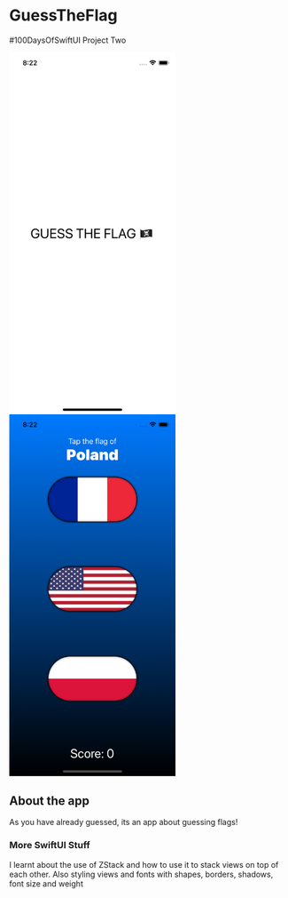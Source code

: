 # GuessTheFlag
#100DaysOfSwiftUI Project Two

<img align='left' src="https://github.com/1Soyebo/GuessTheFlag/blob/master/images/image1.png" width="300"/>
<img src="https://github.com/1Soyebo/GuessTheFlag/blob/master/images/image2.png" width="300"/>

## About the app
As you have already guessed, its an app about guessing flags!

### More SwiftUI Stuff
I learnt about the use of ZStack and how to use it to stack views on top of each other.
Also styling views and fonts with shapes, borders, shadows, font size and weight 
